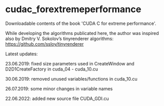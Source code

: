 # cudac_forextremeperformance
Downloadable contents of the book 'CUDA C for extreme performance'.

While developing the algorithms publicated here, the author was inspired also by Dmitry V. Sokolov’s tinyrenderer algorithms: https://github.com/ssloy/tinyrenderer

Latest updates:

23.06.2019: fixed size parameters used in CreateWindow and D2D1CreateFactory in cuda_04 - cuda_10.cu

30.06.2019: removed unused variables/functions in cuda_10.cu

26.07.2019: some minor changes in variable names

22.06.2022: added new source file CUDA_GDI.cu
